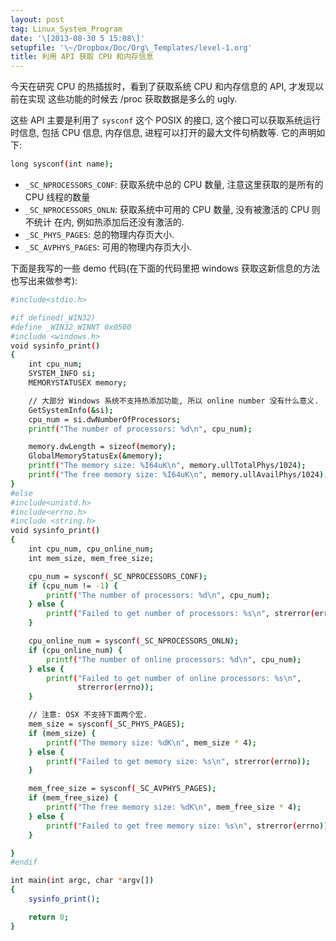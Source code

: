 ```yaml
---
layout: post
tag: Linux_System_Program
date: '\[2013-08-30 5 15:08\]'
setupfile: '\~/Dropbox/Doc/Org\_Templates/level-1.org'
title: 利用 API 获取 CPU 和内存信息
---
```


今天在研究 CPU 的热插拔时，看到了获取系统 CPU 和内存信息的 API,
才发现以前在实现 这些功能的时候去 /proc 获取数据是多么的 ugly.

这些 API 主要是利用了 `sysconf` 这个 POSIX 的接口,
这个接口可以获取系统运行 时信息, 包括 CPU 信息, 内存信息,
进程可以打开的最大文件句柄数等. 它的声明如下:

``` bash
long sysconf(int name);
```

-   `_SC_NPROCESSORS_CONF`: 获取系统中总的 CPU 数量,
    注意这里获取的是所有的 CPU 线程的数量
-   `_SC_NPROCESSORS_ONLN`: 获取系统中可用的 CPU 数量, 没有被激活的 CPU
    则不统计 在内, 例如热添加后还没有激活的.
-   `_SC_PHYS_PAGES`: 总的物理内存页大小.
-   `_SC_AVPHYS_PAGES`: 可用的物理内存页大小.

下面是我写的一些 demo 代码(在下面的代码里把 windows
获取这新信息的方法也写出来做参考):

``` bash
#include<stdio.h>

#if defined(_WIN32)
#define _WIN32_WINNT 0x0500
#include <windows.h>
void sysinfo_print()
{
    int cpu_num;
    SYSTEM_INFO si;
    MEMORYSTATUSEX memory;

    // 大部分 Windows 系统不支持热添加功能, 所以 online number 没有什么意义.
    GetSystemInfo(&si);
    cpu_num = si.dwNumberOfProcessors;
    printf("The number of processors: %d\n", cpu_num);

    memory.dwLength = sizeof(memory);
    GlobalMemoryStatusEx(&memory);
    printf("The memory size: %I64uK\n", memory.ullTotalPhys/1024);
    printf("The free memory size: %I64uK\n", memory.ullAvailPhys/1024);
}
#else
#include<unistd.h>  
#include<errno.h>
#include <string.h>
void sysinfo_print()
{
    int cpu_num, cpu_online_num;
    int mem_size, mem_free_size;

    cpu_num = sysconf(_SC_NPROCESSORS_CONF);
    if (cpu_num != -1) {
        printf("The number of processors: %d\n", cpu_num);
    } else {
        printf("Failed to get number of processors: %s\n", strerror(errno));
    }

    cpu_online_num = sysconf(_SC_NPROCESSORS_ONLN);
    if (cpu_online_num) {
        printf("The number of online processors: %d\n", cpu_num);
    } else {
        printf("Failed to get number of online processors: %s\n",
               strerror(errno));
    }

    // 注意: OSX 不支持下面两个宏.
    mem_size = sysconf(_SC_PHYS_PAGES);
    if (mem_size) {
        printf("The memory size: %dK\n", mem_size * 4);
    } else {
        printf("Failed to get memory size: %s\n", strerror(errno));
    }

    mem_free_size = sysconf(_SC_AVPHYS_PAGES);
    if (mem_free_size) {
        printf("The free memory size: %dK\n", mem_free_size * 4);
    } else {
        printf("Failed to get free memory size: %s\n", strerror(errno));
    }

}
#endif

int main(int argc, char *argv[])
{
    sysinfo_print();

    return 0;
}
```
